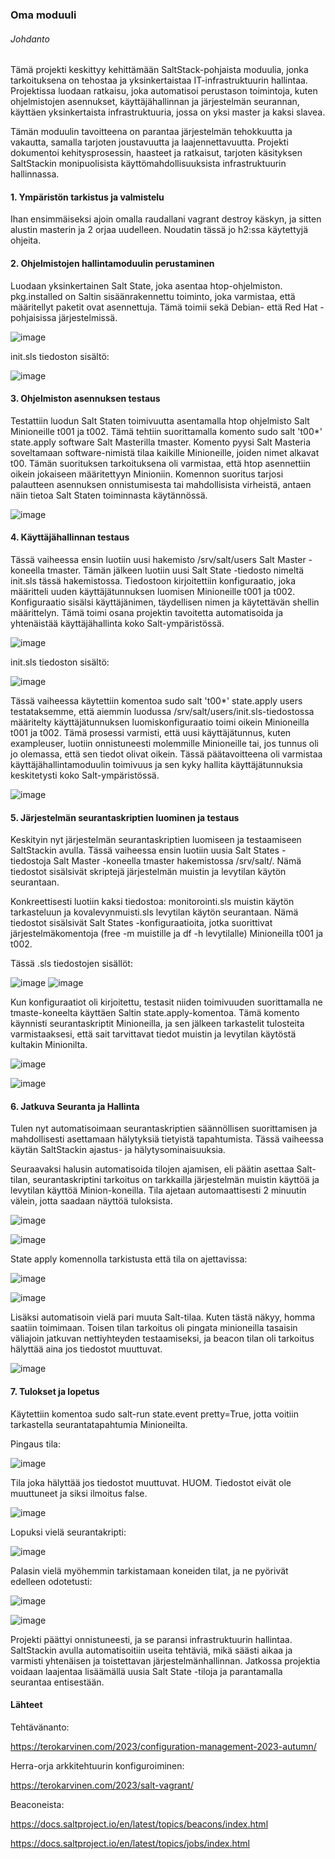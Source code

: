 ### Oma moduuli

 
###### Johdanto

Tämä projekti keskittyy kehittämään SaltStack-pohjaista moduulia, jonka tarkoituksena on tehostaa ja yksinkertaistaa IT-infrastruktuurin hallintaa. Projektissa luodaan ratkaisu, joka automatisoi perustason toimintoja, kuten ohjelmistojen asennukset, käyttäjähallinnan ja järjestelmän seurannan, käyttäen yksinkertaista infrastruktuuria, jossa on yksi master ja kaksi slavea.

Tämän moduulin tavoitteena on parantaa järjestelmän tehokkuutta ja vakautta, samalla tarjoten joustavuutta ja laajennettavuutta. Projekti dokumentoi kehitysprosessin, haasteet ja ratkaisut, tarjoten käsityksen SaltStackin monipuolisista käyttömahdollisuuksista infrastruktuurin hallinnassa.

#### 1. Ympäristön tarkistus ja valmistelu
Ihan ensimmäiseksi ajoin omalla raudallani vagrant destroy käskyn, ja sitten alustin masterin ja 2 orjaa uudelleen. Noudatin tässä jo h2:ssa käytettyjä ohjeita.

#### 2. Ohjelmistojen hallintamoduulin perustaminen

Luodaan yksinkertainen Salt State, joka asentaa htop-ohjelmiston. pkg.installed on Saltin sisäänrakennettu toiminto, joka varmistaa, että määritellyt paketit ovat asennettuja. Tämä toimii sekä Debian- että Red Hat -pohjaisissa järjestelmissä.

![image](https://github.com/vilikaihola/Palvelinten-hallinta/assets/148875596/090cb428-cf89-4e85-a1a1-8cb7f6b319ae)

init.sls tiedoston sisältö:

![image](https://github.com/vilikaihola/Palvelinten-hallinta/assets/148875596/8083f615-1fa6-42d0-85db-5a5e0c6e9c83)

#### 3. Ohjelmiston asennuksen testaus
Testattiin luodun Salt Staten toimivuutta asentamalla htop ohjelmisto Salt Minioneille t001 ja t002. Tämä tehtiin suorittamalla komento sudo salt 't00*' state.apply software Salt Masterilla tmaster. Komento pyysi Salt Masteria soveltamaan software-nimistä tilaa kaikille Minioneille, joiden nimet alkavat t00. Tämän suorituksen tarkoituksena oli varmistaa, että htop asennettiin oikein jokaiseen määritettyyn Minioniin. Komennon suoritus tarjosi palautteen asennuksen onnistumisesta tai mahdollisista virheistä, antaen näin tietoa Salt Staten toiminnasta käytännössä.

![image](https://github.com/vilikaihola/Palvelinten-hallinta/assets/148875596/d186c368-100a-4894-8d6c-779bb05a3c2c)

#### 4. Käyttäjähallinnan testaus

Tässä vaiheessa ensin luotiin uusi hakemisto /srv/salt/users Salt Master -koneella tmaster. Tämän jälkeen luotiin uusi Salt State -tiedosto nimeltä init.sls tässä hakemistossa. Tiedostoon kirjoitettiin konfiguraatio, joka määritteli uuden käyttäjätunnuksen luomisen Minioneille t001 ja t002. Konfiguraatio sisälsi käyttäjänimen, täydellisen nimen ja käytettävän shellin määrittelyn. Tämä toimi osana projektin tavoitetta automatisoida ja yhtenäistää käyttäjähallinta koko Salt-ympäristössä.

![image](https://github.com/vilikaihola/Palvelinten-hallinta/assets/148875596/4229bdd4-50e1-4abb-a6f5-7176e93929a6)

init.sls tiedoston sisältö: 

![image](https://github.com/vilikaihola/Palvelinten-hallinta/assets/148875596/38d64387-9782-4d8e-89bf-21ef405a022f)

Tässä vaiheessa käytettiin komentoa sudo salt 't00*' state.apply users testataksemme, että aiemmin luodussa /srv/salt/users/init.sls-tiedostossa määritelty käyttäjätunnuksen luomiskonfiguraatio toimi oikein Minioneilla t001 ja t002. Tämä prosessi varmisti, että uusi käyttäjätunnus, kuten exampleuser, luotiin onnistuneesti molemmille Minioneille tai, jos tunnus oli jo olemassa, että sen tiedot olivat oikein. Tässä päätavoitteena oli varmistaa käyttäjähallintamoduulin toimivuus ja sen kyky hallita käyttäjätunnuksia keskitetysti koko Salt-ympäristössä.

![image](https://github.com/vilikaihola/Palvelinten-hallinta/assets/148875596/a0455913-2f3c-4512-a2ee-554a86e52d09)

#### 5.  Järjestelmän seurantaskriptien luominen ja testaus
Keskityin nyt järjestelmän seurantaskriptien luomiseen ja testaamiseen SaltStackin avulla. Tässä vaiheessa ensin luotiin uusia Salt States -tiedostoja Salt Master -koneella tmaster hakemistossa /srv/salt/. Nämä tiedostot sisälsivät skriptejä järjestelmän muistin ja levytilan käytön seurantaan.

Konkreettisesti luotiin kaksi tiedostoa: monitorointi.sls muistin käytön tarkasteluun ja kovalevynmuisti.sls levytilan käytön seurantaan. Nämä tiedostot sisälsivät Salt States -konfiguraatioita, jotka suorittivat järjestelmäkomentoja (free -m muistille ja df -h levytilalle) Minioneilla t001 ja t002.

Tässä .sls tiedostojen sisällöt:





![image](https://github.com/vilikaihola/Palvelinten-hallinta/assets/148875596/3dc919ea-53a0-48b1-88c7-f63bd2e6eec4)  ![image](https://github.com/vilikaihola/Palvelinten-hallinta/assets/148875596/e1a0ccc3-a6a1-42aa-814e-71793ea20303)





Kun konfiguraatiot oli kirjoitettu, testasit niiden toimivuuden suorittamalla ne tmaste-koneelta käyttäen Saltin state.apply-komentoa. Tämä komento käynnisti seurantaskriptit Minioneilla, ja sen jälkeen tarkastelit tulosteita varmistaaksesi, että sait tarvittavat tiedot muistin ja levytilan käytöstä kultakin Minionilta.



![image](https://github.com/vilikaihola/Palvelinten-hallinta/assets/148875596/d3fb7bdc-434c-4c50-b780-920aa5850e8a)



![image](https://github.com/vilikaihola/Palvelinten-hallinta/assets/148875596/364b4873-1f27-4a18-8279-e74464873530)


#### 6. Jatkuva Seuranta ja Hallinta

Tulen nyt automatisoimaan seurantaskriptien säännöllisen suorittamisen ja mahdollisesti asettamaan hälytyksiä tietyistä tapahtumista. Tässä vaiheessa käytän SaltStackin ajastus- ja hälytysominaisuuksia.

Seuraavaksi halusin automatisoida tilojen ajamisen, eli päätin asettaa Salt-tilan, seurantaskriptini tarkoitus on tarkkailla järjestelmän muistin käyttöä ja levytilan käyttöä Minion-koneilla. Tila ajetaan automaattisesti 2 minuutin välein, jotta saadaan näyttöä tuloksista.

![image](https://github.com/vilikaihola/Palvelinten-hallinta/assets/148875596/0b6051bb-c488-40ba-ae9c-6cd7a3560bec)


![image](https://github.com/vilikaihola/Palvelinten-hallinta/assets/148875596/5ed2c68e-d7d7-467e-af05-be4d1652d1c2)

State apply komennolla tarkistusta että tila on ajettavissa:

![image](https://github.com/vilikaihola/Palvelinten-hallinta/assets/148875596/41335cb6-ff8f-483c-9dfe-174df31f2eff)


![image](https://github.com/vilikaihola/Palvelinten-hallinta/assets/148875596/9903f994-5bca-4ae0-a982-ed1e66dc6944)

Lisäksi automatisoin vielä pari muuta Salt-tilaa. Kuten tästä näkyy, homma saatiin toimimaan. Toisen tilan tarkoitus oli pingata minioneilla tasaisin väliajoin jatkuvan nettiyhteyden testaamiseksi, ja beacon tilan oli tarkoitus hälyttää aina jos tiedostot muuttuvat.

![image](https://github.com/vilikaihola/Palvelinten-hallinta/assets/148875596/eb1ec431-559b-43f7-9823-5e2c7b73adb7)

#### 7. Tulokset ja lopetus

Käytettiin komentoa sudo salt-run state.event pretty=True, jotta voitiin tarkastella seurantatapahtumia Minioneilta.

Pingaus tila:

![image](https://github.com/vilikaihola/Palvelinten-hallinta/assets/148875596/7cb13d3e-db30-4161-9f2d-385b70c45694)

Tila joka hälyttää jos tiedostot muuttuvat. HUOM. Tiedostot eivät ole muuttuneet ja siksi ilmoitus false.

![image](https://github.com/vilikaihola/Palvelinten-hallinta/assets/148875596/fa26fe8c-d5f6-4a96-ba7f-19385ccee481)


Lopuksi vielä seurantakripti:

![image](https://github.com/vilikaihola/Palvelinten-hallinta/assets/148875596/def05d8f-858d-485e-8bb6-affad98f0f60)


Palasin vielä myöhemmin tarkistamaan koneiden tilat, ja ne pyörivät edelleen odotetusti: 

![image](https://github.com/vilikaihola/Palvelinten-hallinta/assets/148875596/a4511ffa-182a-432a-9560-f3e9797102df)

![image](https://github.com/vilikaihola/Palvelinten-hallinta/assets/148875596/2e72b59c-1f9f-43da-aacb-a96e97e5e269)


Projekti päättyi onnistuneesti, ja se paransi infrastruktuurin hallintaa. SaltStackin avulla automatisoitiin useita tehtäviä, mikä säästi aikaa ja varmisti yhtenäisen ja toistettavan järjestelmänhallinnan. Jatkossa projektia voidaan laajentaa lisäämällä uusia Salt State -tiloja ja parantamalla seurantaa entisestään.

#### Lähteet

Tehtävänanto:

https://terokarvinen.com/2023/configuration-management-2023-autumn/

Herra-orja arkkitehtuurin konfiguroiminen:

https://terokarvinen.com/2023/salt-vagrant/

Beaconeista:

https://docs.saltproject.io/en/latest/topics/beacons/index.html

https://docs.saltproject.io/en/latest/topics/jobs/index.html

